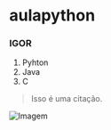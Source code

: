 # aulapython

### IGOR

1. Pyhton
2. Java
3. C

> Isso é uma citação.

![Imagem](https://pt.pngtree.com/free-backgrounds-photos/imagens-de-fundo-gr%C3%A1tis-pictures)
